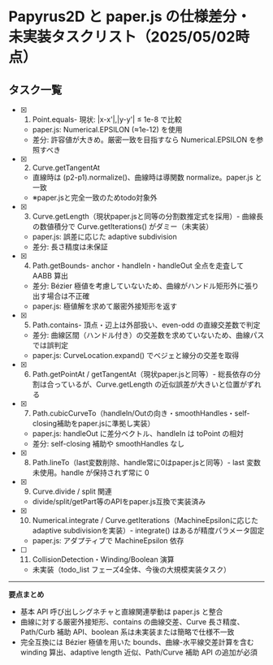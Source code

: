 # Papyrus2D と paper.js の仕様差分・未実装タスクリスト（2025/05/02時点）

## タスク一覧

- [x] 1. Point.equals- 現状: |x-x'|,|y-y'| ≤ 1e-8 で比較  
  - paper.js: Numerical.EPSILON (≈1e-12) を使用  
  - 差分: 許容値が大きめ。厳密一致を目指すなら Numerical.EPSILON を参照すべき

- [x] 2. Curve.getTangentAt
  - 直線時は (p2-p1).normalize()、曲線時は導関数 normalize。paper.js と一致
  - ※paper.jsと完全一致のためtodo対象外

- [x] 3. Curve.getLength（現状paper.jsと同等の分割数推定式を採用）- 曲線長の数値積分で Curve.getIterations() がダミー（未実装）  
  - paper.js: 誤差に応じた adaptive subdivision  
  - 差分: 長さ精度は未保証

- [x] 4. Path.getBounds- anchor・handleIn・handleOut 全点を走査して AABB 算出  
  - 差分: Bézier 極値を考慮していないため、曲線がハンドル矩形外に張り出す場合は不正確  
  - paper.js: 極値解を求めて厳密外接矩形を返す

- [x] 5. Path.contains- 頂点・辺上は外部扱い、even-odd の直線交差数で判定  
  - 差分: 曲線区間（ハンドル付き）の交差数を求めていないため、曲線パスでは誤判定  
  - paper.js: CurveLocation.expand() でベジェと線分の交差を取得

- [x] 6. Path.getPointAt / getTangentAt（現状paper.jsと同等）- 総長依存の分割は合っているが、Curve.getLength の近似誤差が大きいと位置がずれる

- [x] 7. Path.cubicCurveTo（handleIn/Outの向き・smoothHandles・self-closing補助をpaper.jsに準拠し実装）
  - paper.js: handleOut に差分ベクトル、handleIn は toPoint の相対  
  - 差分: self-closing 補助や smoothHandles なし

- [x] 8. Path.lineTo（last変数削除、handle常に0はpaper.jsと同等）- last 変数未使用。handle が保持されず常に 0

- [x] 9. Curve.divide / split 関連
  - divide/split/getPart等のAPIをpaper.js互換で実装済み

- [x] 10. Numerical.integrate / Curve.getIterations（MachineEpsilonに応じたadaptive subdivisionを実装）- integrate() はあるが精度パラメータ固定  
  - paper.js: アダプティブで MachineEpsilon 依存

- [ ] 11. CollisionDetection・Winding/Boolean 演算
  - 未実装（todo_list フェーズ4全体、今後の大規模実装タスク）

---

**要点まとめ**
- 基本 API 呼び出しシグネチャと直線関連挙動は paper.js と整合
- 曲線に対する厳密外接矩形、contains の曲線交差、Curve 長さ精度、Path/Curb 補助 API、boolean 系は未実装または簡略で仕様不一致
- 完全互換には Bézier 極値を用いた bounds、曲線-水平線交差計算を含む winding 算出、adaptive length 近似、Path/Curve 補助 API の追加が必須